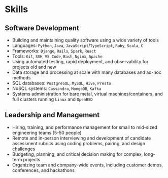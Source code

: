 # Skills

## Software Development
* Building and maintaining quality software using a wide variety of tools
* Languages: `Python`, `Java`, `JavaScript`/`TypeScript`, `Ruby`, `Scala`, `C`
* Frameworks: `Django`, `Rails`, `Spark`, `React`
* Tools: `Git`, `SSH`, `VS Code`, `Bash`, `Nginx`, `Apache`
* Using automated testing, rapid deployment, and observability for projects old and new
* Data storage and processing at scale with many databases and ad-hoc methods
* SQL databases: `PostgreSQL`, `MySQL`, `Hive`, `Presto`
* NoSQL systems: `Cassandra`, `MongoDB`, `Kafka`
* Systems administration for bare metal, virtual machines/containers, and full clusters running `Linux` and `OpenBSD`

## Leadership and Management
* Hiring, training, and performance management for small to mid-sized engineering teams (5-50 people)
* Remote and in-person interviewing and development of candidate assessment rubrics using coding problems, pairing, and design challenges
* Budgeting, planning, and critical decision making for complex, long-term projects
* Organizing team and company-wide events, including customer demos, conferences, and hackathons
